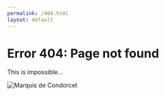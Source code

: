 ```yaml
---
permalink: /404.html
layout: default
---
```


# Error 404: Page not found

This is impossible...

![Marquis de Condorcet](/assets/Condorcet.png)
